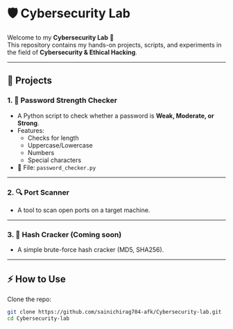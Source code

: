 # 🛡️ Cybersecurity Lab

Welcome to my **Cybersecurity Lab** 🚀  
This repository contains my hands-on projects, scripts, and experiments in the field of **Cybersecurity & Ethical Hacking**.

---

## 📂 Projects

### 1. 🔑 Password Strength Checker
- A Python script to check whether a password is **Weak, Moderate, or Strong**.
- Features:
  - Checks for length
  - Uppercase/Lowercase
  - Numbers
  - Special characters
- 📌 File: `password_checker.py`

---

### 2. 🔍 Port Scanner
- A tool to scan open ports on a target machine.

---

### 3. 🧩 Hash Cracker (Coming soon)
- A simple brute-force hash cracker (MD5, SHA256).

---

## ⚡ How to Use
Clone the repo:
```bash
git clone https://github.com/sainichirag704-afk/Cybersecurity-lab.git
cd Cybersecurity-lab
